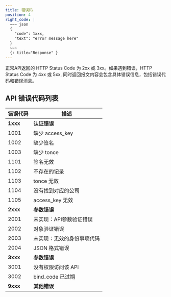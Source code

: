 ```yaml
---
title: 错误码
position: 4
right_code: |
  ~~~ json
  {
    "code": 1xxx,
    "text": "error message here"
  }
  ~~~
  {: title="Response" }
---
```


正常API返回的 HTTP Status Code 为 2xx 或 3xx。如果遇到错误，HTTP Status Code 为 4xx 或 5xx,
同时返回报文内容会包含具体错误信息，包括错误代码和错误消息。

## API 错误代码列表

错误代码 | 描述
-------- | -------
**1xxx** | **认证错误**
1001     | 缺少 access_key
1002     | 缺少签名
1003     | 缺少 tonce
1101     | 签名无效
1102     | 不存在的记录
1103     | tonce 无效
1104     | 没有找到对应的公司
1105     | access_key 无效
**2xxx** | **参数错误**
2001     | 未实现：API参数验证错误
2002     | 对象验证错误
2003     | 未实现：无效的身份事项代码
2004     | JSON 格式错误
**3xxx** | **参数错误**
3001     | 没有权限访问该 API
3002     | bind_code 已过期
**9xxx** | **其他错误**

